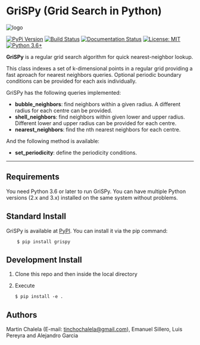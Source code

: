 # GriSPy (Grid Search in Python)

![logo](https://github.com/mchalela/GriSPy/raw/master/res/logo_mid.png)


[![PyPi Version](https://badge.fury.io/py/grispy.svg)](https://badge.fury.io/py/grispy)
[![Build Status](https://travis-ci.org/mchalela/GriSPy.svg?branch=master)](https://travis-ci.org/mchalela/GriSPy)
[![Documentation Status](https://readthedocs.org/projects/grispy/badge/?version=latest)](https://grispy.readthedocs.io/en/latest/?badge=latest)
[![License: MIT](https://img.shields.io/badge/License-MIT-blue.svg)](https://opensource.org/licenses/MIT)
[![Python 3.6+](https://img.shields.io/badge/python-3.6+-blue.svg)](https://www.python.org/downloads/release/python-370/)


**GriSPy** is a regular grid search algorithm for quick nearest-neighbor lookup.

This class indexes a set of k-dimensional points in a regular grid providing a fast aproach for nearest neighbors queries. Optional periodic boundary conditions can be provided for each axis individually.

GriSPy has the following queries implemented:
- **bubble_neighbors**: find neighbors within a given radius. A different radius for each centre can be provided.
- **shell_neighbors**: find neighbors within given lower and upper radius. Different lower and upper radius can be provided for each centre.
- **nearest_neighbors**: find the nth nearest neighbors for each centre.

And the following method is available:
- **set_periodicity**: define the periodicity conditions.

--------------------------------

## Requirements

You need Python 3.6 or later to run GriSPy. You can have multiple Python
versions (2.x and 3.x) installed on the same system without problems.


## Standard Install

GriSPy is available at [PyPI](https://pypi.org/project/grispy/). You can install it via the pip command:

        $ pip install grispy

## Development Install

1.  Clone this repo and then inside the local directory
2.  Execute

        $ pip install -e .

## Authors

Martin Chalela (E-mail: tinchochalela@gmail.com),
Emanuel Sillero, Luis Pereyra and Alejandro Garcia
